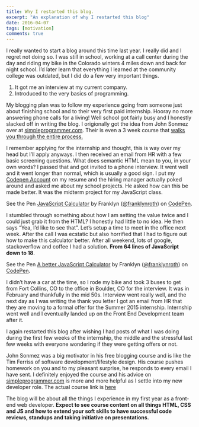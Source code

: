 ```yaml
---
title: Why I restarted this blog.
excerpt: "An explanation of why I restarted this blog"
date: 2016-04-07
tags: [motivation]
comments: true
---
```

I really wanted to start a blog around this time last year. I really did and I regret not doing so. I was still in school, working at a call center during the day and riding my bike in the Colorado winters 4 miles down and back for night school. I’d later learn that everything I learned at the community college was outdated, but I did do a few very important things. 

1. It got me an interview at my current company.
2. Introduced to the very basics of programming. 

My blogging plan was to follow my experience going from someone just about finishing school and to their very first paid internship. Hooray no more answering phone calls for a living! Well school got fairly busy and I honestly slacked off in writing the blog. I origionally got the idea from John Sonmez over at <a href="http://simpleprogrammer.com" target="_blank">simpleprogrammer.com</a>. Their is even a 3 week course that <a href="http://devcareerboost.com/blog-course/" target="_blank">walks you through the entire process.</a>

I remember applying for the internship and thought, this is way over my head but I’ll apply anyways. I then received an email from HR with a few basic screening questions. What does semantic HTML mean to you, in your own words? I passed that and got invited to a phone interview. It went well and it went longer than normal, which is usually a good sign. I put my <a href="http://codepen.io/franklynroth" target="_blank">Codepen Account</a> on my resume and the hiring manager actually poked around and asked me about my school projects. He asked how can this be made better. It was the midterm project for my JavaScript class.
<p data-height="300" data-theme-id="0" data-slug-hash="rayZvw" data-default-tab="js" data-user="franklynroth" class="codepen">See the Pen <a href="http://codepen.io/franklynroth/pen/rayZvw/">JavaScript Calculator</a> by Franklyn (<a href="http://codepen.io/franklynroth">@franklynroth</a>) on <a href="http://codepen.io">CodePen</a>.</p>
<script async src="//assets.codepen.io/assets/embed/ei.js"></script>

I stumbled through something about how I am setting the value twice and I could just grab it from the HTML? I honestly had little to no idea. He then says “Yea, I’d like to see that”. Let’s setup a time to meet in the office next week. After the call I was ecstatic but also horrified that I had to figure out how to make this calculator better. After all weekend, lots of google, stackoverflow and coffee I had a solution. <strong>From 64 lines of JavaScript down to 18</strong>.

<p data-height="300" data-theme-id="0" data-slug-hash="raYdBy" data-default-tab="js" data-user="franklynroth" class="codepen">See the Pen <a href="http://codepen.io/franklynroth/pen/raYdBy/">A better JavaScript Calculator</a> by Franklyn (<a href="http://codepen.io/franklynroth">@franklynroth</a>) on <a href="http://codepen.io">CodePen</a>.</p>
<script async src="//assets.codepen.io/assets/embed/ei.js"></script>

I didn’t have a car at the time, so I rode my bike and took 3 buses to get from Fort Collins, CO to the office in Boulder, CO for the interview. It was in February and thankfully in the mid 50s. Interview went really well, and the next day as I was writing the thank you letter I got an email from HR that they are moving to a  formal offer for the Summer 2015 internship. Internship went well and I eventually landed up on the Front End Development team after it.

I again restarted this blog after wishing I had posts of what I was doing during the first few weeks of the internship, the middle and the stressful last few weeks with everyone wondering  if they were getting offers or not. 

John Sonmez was a big motivator in his free blogging course and is like the Tim Ferriss of software development/lifestyle design. His course pushes homework on you and to my pleasant surprise, he responds to every email I have sent. I definitely enjoyed the course and his advice on <a href="http://simpleprogrammer.com" target="_blank">simpleprogrammer.com</a> is more and more helpful as I settle into my new developer role. The actual course link is <a href="http://devcareerboost.com/blog-course/" target="_blank">here</a>

The blog will be about all the things I experience in my first year as a front-end web developer. <strong>Expect to see course content on all things HTML, CSS and JS and how to extend your soft skills to have successful code reviews, standups and taking initiative on presentations.</strong>
